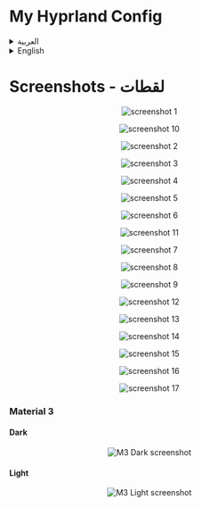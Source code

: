 # My Hyprland Config

<details>
<summary>العربية</summary>

**ملاحظة:** هذه الإعدادات لا تزال في مرحلة التطوير، وسأقوم بإضافة المزيد من الميزات بصورة مستمرة عندما يتاح لدي وقت أكثر.

### برامج ضرورية
- [Hyprland](https://wiki.hyprland.org/Getting-Started/Installation/)
- [AGS](https://github.com/Aylur/ags/wiki/installation)
- Wofi
- network-manager-applet
- playerctl
- polkit-kde-agent
- ttf-font-awesome-5
- qt5ct
- Dolphin
- brightnessctl
- gammastep
- wl-clipboard
- hyprpicker
- sysstat
- bc
- kitty
- sassc
- systemsettings
- ttf-font-awesome-5
- acpi
- fish
- [KDE Material You Colors](https://github.com/luisbocanegra/kde-material-you-colors)

### برامج اختيارية
- strawberry
- easyeffects
- nwg-look
- blueman
- telegram-desktop
- discord
- qt5-gsettings
- kvantum
- lightly-qt
- konsole
- vs code
- firefox

## التثبيت

### تثبيت البرامج لمستخدمي Arch:
```bash
yay -S base-devel strawberry brightnessctl network-manager-applet telegram-desktop wofi qt5-gsettings konsole blueman ark dolphin ffmpegthumbs playerctl lightly-qt kvantum polkit-kde-agent ttf-font-awesome-5 jq gufw qt5ct tar gammastep wl-clipboard nwg-look-bin visual-studio-code-bin firefox easyeffects hyprpicker discord hyprshot-git bc sysstat kitty sassc systemsettings ttf-font-awesome-5 orchis-theme-git acpi fish kde-material-you-colors
```

**Note:** إذا كنت تستخدم نظام تشغيل آخر غير أرش فسوف تحتاج إلى تثبيت جميع البرامج الضرورية. قد تختلف الخطوات بناءً على نوع توزيعتك.

#### مثلا:

- بالنسبة للتوزيعات القائمة على **دبيان/أوبونتو**، يمكنك تثبيت البرامج باستخدام ```apt install``` او البحث عن طريق ```apt search hyprland```.
- في **Fedora/RHEL**, استخدم ```dnf install``` او ```yum install```
- بالنسبة لبرامج ادارة الحزم الاخرى، قم بالبحث عن كل برنامج وتثبيته عبر مدير حزم نظامك.

### اعداد الملفات:

	git clone git@github.com:AhmedSaadi0/my-hyprland-config.git

	# عمل نسخة احتياطية لملفاتك الاصلية
	mv ~/.config/hypr/ ~/.config/hypr-old
	mv ~/.config/ags/ ~/.config/ags-old
	mv ~/.config/wofi/ ~/.config/wofi-old
	cp ~/.config/fish/config.fish ~/.config/fish/config.back.fish

	# نسخ الملفات
	cp -r my-hyprland-config ~/.config/hypr
	cp -r ~/.config/hypr/configs/ags ~/.config/ags
	cp -r ~/.config/hypr/configs/wofi ~/.config/wofi
	cp ~/.config/hypr/configs/config.fish ~/.config/fish/config.fish

	# اعداد الصلاحيات للملفات التنفيذية
	sudo chmod +x ~/.config/hypr/scripts/*
	sudo chmod +x ~/.config/ags/scripts/*

	# اعداد بيئة النظام
	sudo cp /etc/environment /etc/environmentOLD
	echo 'QT_QPA_PLATFORMTHEME=qt5ct' | sudo tee -a /etc/environment

	# نسخ ملفات الصيمات
	mkdir ~/.local/share/color-schemes/
	cp ~/.config/ags/modules/theme/plasma-colors/* ~/.local/share/color-schemes/
	cp ~/.config/hypr/configs/qt5ct.conf ~/.config/qt5ct/

	mkdir ~/.fonts
	cp -r ~/.config/hypr/configs/.fonts/* ~/.fonts

	mkdir ~/.local/share/icons
	tar xvf ~/.config/hypr/configs/icons/BeautySolar.tar.gz -C ~/.local/share/icons
	tar xvf ~/.config/hypr/configs/icons/Delight-brown-dark.tar.gz -C ~/.local/share/icons
	tar xvf ~/.config/hypr/configs/icons/Gradient-Dark-Icons.tar.gz -C ~/.local/share/icons
	tar xvf ~/.config/hypr/configs/icons/Infinity-Dark-Icons.tar.gz -C ~/.local/share/icons
	tar xvf ~/.config/hypr/configs/icons/kora-grey-light-panel.tar.gz -C ~/.local/share/icons
	tar xvf ~/.config/hypr/configs/icons/Magma.tar.gz -C ~/.local/share/icons
	tar xvf ~/.config/hypr/configs/icons/NeonIcons.tar.gz -C ~/.local/share/icons
	tar xvf ~/.config/hypr/configs/icons/la-capitaine-icon-theme.tar.gz -C ~/.local/share/icons
	tar xvf ~/.config/hypr/configs/icons/oomox-aesthetic-dark.tar.gz -C ~/.local/share/icons
	tar xvf ~/.config/hypr/configs/icons/Vivid-Dark-Icons.tar.gz -C ~/.local/share/icons
	tar xvf ~/.config/hypr/configs/icons/Windows11-red-dark.tar.gz -C ~/.local/share/icons
	tar xvf ~/.config/hypr/configs/icons/Zafiro-Nord-Dark-Black.tar.gz -C ~/.local/share/icons

	mkdir ~/.themes
	tar xvf ~/.config/hypr/configs/gtk-themes/Cabinet-Light-Orange.tar.gz -C ~/.themes
	tar xvf ~/.config/hypr/configs/gtk-themes/Kimi-dark.tar.gz -C ~/.themes
	tar xvf ~/.config/hypr/configs/gtk-themes/Nordic-darker-standard-buttons.tar.gz -C ~/.themes
	tar xvf ~/.config/hypr/configs/gtk-themes/Orchis-Green-Dark-Compact.tar.gz -C ~/.themes
	tar xvf ~/.config/hypr/configs/gtk-themes/Shades-of-purple.tar.xz -C ~/.themes
	tar xvf ~/.config/hypr/configs/gtk-themes/Tokyonight-Dark-BL.tar.gz -C ~/.themes
	tar xvf ~/.config/hypr/configs/gtk-themes/Dracula.tar.gz -C ~/.themes


### بامكانك تغير خط الجهاز الى 'JF Flat' اذا اردت ان تحصل على نفس الخط الذي لدي


### انشاء كرون تاب لتحسين استخدام البطارية باستخدام قاعدة الشحن 40-80
    VISUAL=/usr/bin/nano crontab -e
    * * * * * ~/.config/hypr/scripts/battery.sh

### اعداد الثيم التلقائي M3 من قوقل
#### قم بتثبيت [KDE Material You Colors](https://github.com/luisbocanegra/kde-material-you-colors) في نظامك

اذا كنت تستخدم ارش بامكانك تثبيت [KDE Material You Colors](https://github.com/luisbocanegra/kde-material-you-colors) بهذا الامر
```Arch
yay -S kde-material-you-colors
```

- تغيير مسار مجلد الخلفيات في المسار ``` .config/ags/modules/theme/themes.js ```
- ```wallpaper_path: "path/to/folder"```
```javascript
const dynamicM3Dark = {
    wallpaper_path: `/media/shared/Pictures/wallpapers/dark`,
    ...other_settings
}
const dynamicM3Light = {
    wallpaper_path: `/media/shared/Pictures/wallpapers/light`,
    ...other_settings
}
```
</details>

<details> 

<summary>English</summary>

**Note:** This configuration is a work in progress, and I will continue to add more features as time permits.

### Required dependencies:
- [Hyprland](https://wiki.hyprland.org/Getting-Started/Installation/)
- [AGS](https://github.com/Aylur/ags/wiki/installation)
- Wofi
- network-manager-applet
- playerctl
- polkit-kde-agent
- ttf-font-awesome-5
- qt5ct
- Dolphin
- brightnessctl
- gammastep
- wl-clipboard
- hyprpicker
- sysstat
- bc
- kitty
- sassc
- systemsettings
- ttf-font-awesome-5
- acpi
- fish
- [KDE Material You Colors](https://github.com/luisbocanegra/kde-material-you-colors)

### Optional dependencies:
- strawberry
- easyeffects
- nwg-look
- blueman
- telegram-desktop
- discord
- qt5-gsettings
- kvantum
- lightly-qt
- konsole
- vs code
- firefox

## Installing:

### Installing dependencies for Arch Users:
```bash
yay -S base-devel strawberry brightnessctl network-manager-applet telegram-desktop wofi qt5-gsettings konsole blueman ark dolphin ffmpegthumbs playerctl lightly-qt kvantum polkit-kde-agent ttf-font-awesome-5 jq gufw qt5ct tar gammastep wl-clipboard nwg-look-bin visual-studio-code-bin firefox easyeffects hyprpicker discord hyprshot-git bc sysstat kitty sassc systemsettings ttf-font-awesome-5 orchis-theme-git acpi fish kde-material-you-colors
```

**Note:** If you use an operating system other than Arch, you will need to install all required dependencies. The specific steps may vary depending on your distro. 

#### Example:

- For **Debian/Ubuntu-based** systems, you can install dependencies using ```apt install``` or search using ```apt search hyprland```.
- On **Fedora/RHEL**, use ```dnf install``` or ```yum install```
- For other package managers, search for each dependency and install using your system's package manager.

### Setting up files:

	git clone git@github.com:AhmedSaadi0/my-hyprland-config.git

	# backup your files
	mv ~/.config/hypr/ ~/.config/hypr-old
	mv ~/.config/ags/ ~/.config/ags-old
	mv ~/.config/wofi/ ~/.config/wofi-old
	cp ~/.config/fish/config.fish ~/.config/fish/config.back.fish

	# copy files
	cp -r my-hyprland-config ~/.config/hypr
	cp -r ~/.config/hypr/configs/ags ~/.config/ags
	cp -r ~/.config/hypr/configs/wofi ~/.config/wofi
	cp ~/.config/hypr/configs/config.fish ~/.config/fish/config.fish

	# set permissions for scripts
	sudo chmod +x ~/.config/hypr/scripts/*
	sudo chmod +x ~/.config/ags/scripts/*

	# setup environment
	sudo cp /etc/environment /etc/environmentOLD
	echo 'QT_QPA_PLATFORMTHEME=qt5ct' | sudo tee -a /etc/environment

	# copy theme files
	mkdir ~/.local/share/color-schemes/
	cp ~/.config/ags/modules/theme/plasma-colors/* ~/.local/share/color-schemes/
	cp ~/.config/hypr/configs/qt5ct.conf ~/.config/qt5ct/

	mkdir ~/.fonts
	cp -r ~/.config/hypr/configs/.fonts/* ~/.fonts

	mkdir ~/.local/share/icons
	tar xvf ~/.config/hypr/configs/icons/BeautySolar.tar.gz -C ~/.local/share/icons
	tar xvf ~/.config/hypr/configs/icons/Delight-brown-dark.tar.gz -C ~/.local/share/icons
	tar xvf ~/.config/hypr/configs/icons/Gradient-Dark-Icons.tar.gz -C ~/.local/share/icons
	tar xvf ~/.config/hypr/configs/icons/Infinity-Dark-Icons.tar.gz -C ~/.local/share/icons
	tar xvf ~/.config/hypr/configs/icons/kora-grey-light-panel.tar.gz -C ~/.local/share/icons
	tar xvf ~/.config/hypr/configs/icons/Magma.tar.gz -C ~/.local/share/icons
	tar xvf ~/.config/hypr/configs/icons/NeonIcons.tar.gz -C ~/.local/share/icons
	tar xvf ~/.config/hypr/configs/icons/la-capitaine-icon-theme.tar.gz -C ~/.local/share/icons
	tar xvf ~/.config/hypr/configs/icons/oomox-aesthetic-dark.tar.gz -C ~/.local/share/icons
	tar xvf ~/.config/hypr/configs/icons/Vivid-Dark-Icons.tar.gz -C ~/.local/share/icons
	tar xvf ~/.config/hypr/configs/icons/Windows11-red-dark.tar.gz -C ~/.local/share/icons
	tar xvf ~/.config/hypr/configs/icons/Zafiro-Nord-Dark-Black.tar.gz -C ~/.local/share/icons

	mkdir ~/.themes
	tar xvf ~/.config/hypr/configs/gtk-themes/Cabinet-Light-Orange.tar.gz -C ~/.themes
	tar xvf ~/.config/hypr/configs/gtk-themes/Kimi-dark.tar.gz -C ~/.themes
	tar xvf ~/.config/hypr/configs/gtk-themes/Nordic-darker-standard-buttons.tar.gz -C ~/.themes
	tar xvf ~/.config/hypr/configs/gtk-themes/Orchis-Green-Dark-Compact.tar.gz -C ~/.themes
	tar xvf ~/.config/hypr/configs/gtk-themes/Shades-of-purple.tar.xz -C ~/.themes
	tar xvf ~/.config/hypr/configs/gtk-themes/Tokyonight-Dark-BL.tar.gz -C ~/.themes
	tar xvf ~/.config/hypr/configs/gtk-themes/Dracula.tar.gz -C ~/.themes


### You can change system fonts if you want to 'JF Flat' to have the same font I had


### Creating crontab for battery 40-80 rule:
    VISUAL=/usr/bin/nano crontab -e
    * * * * * ~/.config/hypr/scripts/battery.sh

### Setting up Material 3 theme
- You need to have [KDE Material You Colors](https://github.com/luisbocanegra/kde-material-you-colors) installed on your system

*If you use Arch you can install it from aur*
```Arch
yay -S kde-material-you-colors
```

- Change wallpapers paths for dark & light themes in ``` modules/theme/themes.js ```
```javascript
const dynamicM3Dark = {
    wallpaper_path: `/media/shared/Pictures/wallpapers/dark`,
    ...other_settings
}
const dynamicM3Light = {
    wallpaper_path: `/media/shared/Pictures/wallpapers/light`,
    ...other_settings
}
```
</details>

# Screenshots - لقطات
<p align='center'>
	<img alt='screenshot 1' src='https://github.com/AhmedSaadi0/my-hyprland-config/blob/main/screenshots/1.png'/>
</p>
<p align='center'>
	<img alt='screenshot 10' src='https://github.com/AhmedSaadi0/my-hyprland-config/blob/main/screenshots/10.png'/>
</p>
<p align='center'>
	<img alt='screenshot 2' src='https://github.com/AhmedSaadi0/my-hyprland-config/blob/main/screenshots/2.png'/>
</p>
<p align='center'>
	<img alt='screenshot 3' src='https://github.com/AhmedSaadi0/my-hyprland-config/blob/main/screenshots/3.png'/>
</p>
<p align='center'>
	<img alt='screenshot 4' src='https://github.com/AhmedSaadi0/my-hyprland-config/blob/main/screenshots/4.png'/>
</p>
<p align='center'>
	<img alt='screenshot 5' src='https://github.com/AhmedSaadi0/my-hyprland-config/blob/main/screenshots/5.png'/>
</p>
<p align='center'>
	<img alt='screenshot 6' src='https://github.com/AhmedSaadi0/my-hyprland-config/blob/main/screenshots/6.png'/>
</p>
<p align='center'>
	<img alt='screenshot 11' src='https://github.com/AhmedSaadi0/my-hyprland-config/blob/main/screenshots/11.png'/>
</p>
<p align='center'>
	<img alt='screenshot 7' src='https://github.com/AhmedSaadi0/my-hyprland-config/blob/main/screenshots/7.png'/>
</p>
<p align='center'>
	<img alt='screenshot 8' src='https://github.com/AhmedSaadi0/my-hyprland-config/blob/main/screenshots/8.png'/>
</p>
<p align='center'>
	<img alt='screenshot 9' src='https://github.com/AhmedSaadi0/my-hyprland-config/blob/main/screenshots/9.png'/>
</p>
<p align='center'>
	<img alt='screenshot 12' src='https://github.com/AhmedSaadi0/my-hyprland-config/blob/main/screenshots/12.png'/>
</p>
<p align='center'>
	<img alt='screenshot 13' src='https://github.com/AhmedSaadi0/my-hyprland-config/blob/main/screenshots/13.png'/>
</p>
<p align='center'>
	<img alt='screenshot 14' src='https://github.com/AhmedSaadi0/my-hyprland-config/blob/main/screenshots/14.png'/>
</p>
<p align='center'>
	<img alt='screenshot 15' src='https://github.com/AhmedSaadi0/my-hyprland-config/blob/main/screenshots/15.png'/>
</p>
<p align='center'>
	<img alt='screenshot 16' src='https://github.com/AhmedSaadi0/my-hyprland-config/blob/main/screenshots/16.png'/>
</p>
<p align='center'>
	<img alt='screenshot 17' src='https://github.com/AhmedSaadi0/my-hyprland-config/blob/main/screenshots/17.png'/>
</p>

### Material 3 
#### Dark
<p align='center'>
	<img alt='M3 Dark screenshot' src='https://github.com/AhmedSaadi0/my-hyprland-config/blob/main/screenshots/18.png'/>
</p>

#### Light
<p align='center'>
	<img alt='M3 Light screenshot' src='https://github.com/AhmedSaadi0/my-hyprland-config/blob/main/screenshots/19.png'/>
</p>
